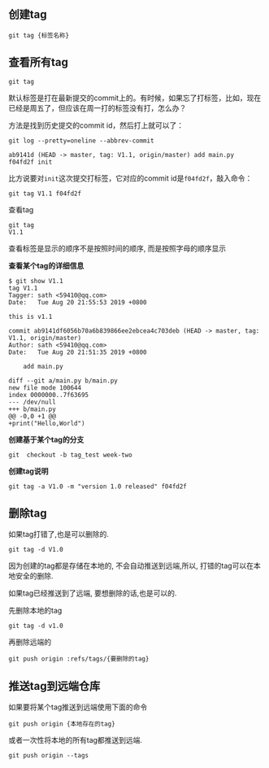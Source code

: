 ## 创建tag

```shell
git tag {标签名称}
```

## 查看所有tag

```shell
git tag
```

默认标签是打在最新提交的commit上的。有时候，如果忘了打标签，比如，现在已经是周五了，但应该在周一打的标签没有打，怎么办？

方法是找到历史提交的commit id，然后打上就可以了：

```shell
git log --pretty=oneline --abbrev-commit

ab9141d (HEAD -> master, tag: V1.1, origin/master) add main.py
f04fd2f init

```

比方说要对`init`这次提交打标签，它对应的commit id是`f04fd2f`，敲入命令：

```shell
git tag V1.1 f04fd2f
```

查看tag

```shell
git tag
V1.1
```

查看标签是显示的顺序不是按照时间的顺序, 而是按照字母的顺序显示

**查看某个tag的详细信息**

```shell
$ git show V1.1
tag V1.1
Tagger: sath <59410@qq.com>
Date:   Tue Aug 20 21:55:53 2019 +0800

this is v1.1

commit ab9141df6056b70a6b839866ee2ebcea4c703deb (HEAD -> master, tag: V1.1, origin/master)
Author: sath <59410@qq.com>
Date:   Tue Aug 20 21:51:35 2019 +0800

    add main.py

diff --git a/main.py b/main.py
new file mode 100644
index 0000000..7f63695
--- /dev/null
+++ b/main.py
@@ -0,0 +1 @@
+print("Hello,World")
```

**创建基于某个tag的分支**

```shell
git  checkout -b tag_test week-two
```



**创建tag说明**

```shell
git tag -a V1.0 -m "version 1.0 released" f04fd2f
```

## 删除tag

如果tag打错了,也是可以删除的.

```shell
git tag -d V1.0
```

因为创建的tag都是存储在本地的, 不会自动推送到远端,所以, 打错的tag可以在本地安全的删除.

如果tag已经推送到了远端, 要想删除的话,也是可以的.

先删除本地的tag

```shell
git tag -d v1.0
```

再删除远端的

```shell
git push origin :refs/tags/{要删除的tag}
```

## 推送tag到远端仓库

如果要将某个tag推送到远端使用下面的命令

```shell
git push origin {本地存在的tag}
```

或者一次性将本地的所有tag都推送到远端.

```shell
git push origin --tags
```

